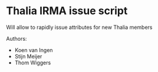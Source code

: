 Thalia IRMA issue script
========================

Will allow to rapidly issue attributes for new Thalia members

Authors:
* Koen van Ingen
* Stijn Meijer
* Thom Wiggers
